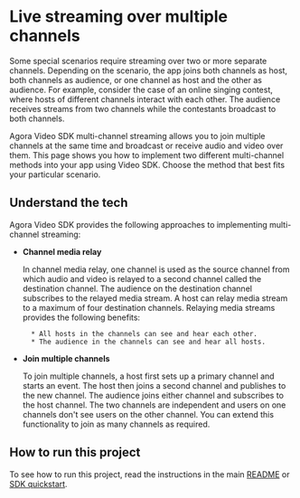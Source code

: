# Live streaming over multiple channels
Some special scenarios require streaming over two or more separate channels. Depending on the scenario, the app joins both channels as host, both channels as audience, or one channel as host and the other as audience. For example, consider the case of an online singing contest, where hosts of different channels interact with each other. The audience receives streams from two channels while the contestants broadcast to both channels.

Agora Video SDK multi-channel streaming allows you to join multiple channels at the same time and broadcast or receive audio and video over them. This page shows you how to implement two different multi-channel methods into your app using Video SDK. Choose the method that best fits your particular scenario.

## Understand the tech
Agora Video SDK provides the following approaches to implementing multi-channel streaming:

* **Channel media relay**

    In channel media relay, one channel is used as the source channel from which audio and video is relayed to a second channel called the destination channel. The audience on the destination channel subscribes to the relayed media stream. A host can relay media stream to a maximum of four destination channels. Relaying media streams provides the following benefits:

        * All hosts in the channels can see and hear each other.
        * The audience in the channels can see and hear all hosts.

* **Join multiple channels**

    To join multiple channels, a host first sets up a primary channel and starts an event. The host then joins a second channel and publishes to the new channel. The audience joins either channel and subscribes to the host channel. The two channels are independent and users on one channels don't see users on the other channel. You can extend this functionality to join as many channels as required.

## How to run this project

To see how to run this project, read the instructions in the main [README](../../readme.md) or [SDK quickstart](https://docs-beta.agora.io/en/video-calling/get-started/get-started-sdk).
